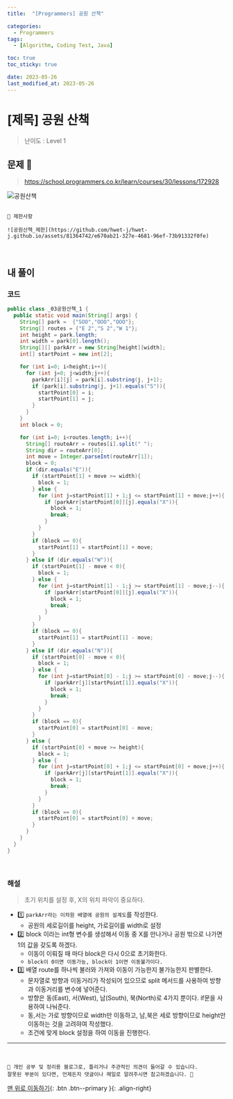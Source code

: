 ```yaml
---
title:  "[Programmers] 공원 산책" 

categories:
  - Programmers
tags:
  - [Algorithm, Coding Test, Java]

toc: true
toc_sticky: true

date: 2023-05-26
last_modified_at: 2023-05-26
---
```


# [제목] 공원 산책

> 난이도 : Level 1


## 문제 🎯

> <https://school.programmers.co.kr/learn/courses/30/lessons/172928>

![공원산책](https://github.com/hwet-j/hwet-j.github.io/assets/81364742/3a181513-d969-45d0-b47d-f9f3e41371fe)

```

📢 제한사항

![공원산책_제한](https://github.com/hwet-j/hwet-j.github.io/assets/81364742/e670ab21-327e-4681-96ef-73b91332f0fe)

```

<br>

## 내 풀이

### 코드

```java
public class _03공원산책_1 {
  public static void main(String[] args) {
    String[] park =  {"SOO","OOO","OOO"};
    String[] routes = {"E 2","S 2","W 1"};
    int height = park.length;
    int width = park[0].length();
    String[][] parkArr = new String[height][width];
    int[] startPoint = new int[2];

    for (int i=0; i<height;i++){
      for (int j=0; j<width;j++){
        parkArr[i][j] = park[i].substring(j, j+1);
        if (park[i].substring(j, j+1).equals("S")){
          startPoint[0] = i;
          startPoint[1] = j;
        }
      }
    }
    int block = 0;

    for (int i=0; i<routes.length; i++){
      String[] routeArr = routes[i].split(" ");
      String dir = routeArr[0];
      int move = Integer.parseInt(routeArr[1]);
      block = 0;
      if (dir.equals("E")){
        if (startPoint[1] + move >= width){
          block = 1;
        } else {
          for (int j=startPoint[1] + 1;j <= startPoint[1] + move;j++){
            if (parkArr[startPoint[0]][j].equals("X")){
              block = 1;
              break;
            }
          }
        }
        if (block == 0){
          startPoint[1] = startPoint[1] + move;
        }
      } else if (dir.equals("W")){
        if (startPoint[1] - move < 0){
          block = 1;
        } else {
          for (int j=startPoint[1] - 1;j >= startPoint[1] - move;j--){
            if (parkArr[startPoint[0]][j].equals("X")){
              block = 1;
              break;
            }
          }
        }
        if (block == 0){
          startPoint[1] = startPoint[1] - move;
        }
      } else if (dir.equals("N")){
        if (startPoint[0] - move < 0){
          block = 1;
        } else {
          for (int j=startPoint[0] - 1;j >= startPoint[0] - move;j--){
            if (parkArr[j][startPoint[1]].equals("X")){
              block = 1;
              break;
            }
          }
        }
        if (block == 0){
          startPoint[0] = startPoint[0] - move;
        }
      } else {
        if (startPoint[0] + move >= height){
          block = 1;
        } else {
          for (int j=startPoint[0] + 1;j <= startPoint[0] + move;j++){
            if (parkArr[j][startPoint[1]].equals("X")){
              block = 1;
              break;
            }
          }
        }
        if (block == 0){
          startPoint[0] = startPoint[0] + move;
        }
      }
    }
  }
}
```

<br>

### 해설

> 초기 위치를 설정 후, X의 위치 파악이 중요하다. 

- 1️⃣ `parkArr라는 이차원 배열에 공원의 설계도`를 작성한다. 
  - 공원의 세로길이를 height, 가로길이를 width로 설정
- 2️⃣ block 이라는 int형 변수를 생성해서 이동 중 X를 만나거나 공원 밖으로 나가면 1의 값을 갖도록 하겠다.
  - 이동이 이뤄질 때 마다 block은 다시 0으로 초기화한다.
  - `block이 0이면 이동가능, block이 1이면 이동불가이다.`
- 3️⃣ 배열 route를 하나씩 불러와 가져와 이동이 가능한지 불가능한지 판별한다.
  - 문자열로 방향과 이동거리가 작성되어 있으므로 split 메서드를 사용하여 방향과 이동거리를 변수에 넣어준다.
  - 방향은 동(East), 서(West), 남(South), 북(North)로 4가지 뿐이다. if문을 사용하여 나눠준다.
  - 동,서는 가로 방향이므로 width만 이동하고, 남,북은 세로 방향이므로 height만 이동하는 것을 고려햐여 작성했다.
  - 조건에 맞게 block 설정을 하여 이동을 진행한다.


***
<br>

    📢 개인 공부 및 정리용 블로그로, 틀리거나 주관적인 의견이 들어갈 수 있습니다.
    잘못된 부분이 있다면, 언제든지 댓글이나 메일로 알려주시면 참고하겠습니다. 🔔

[맨 위로 이동하기](#){: .btn .btn--primary }{: .align-right}
